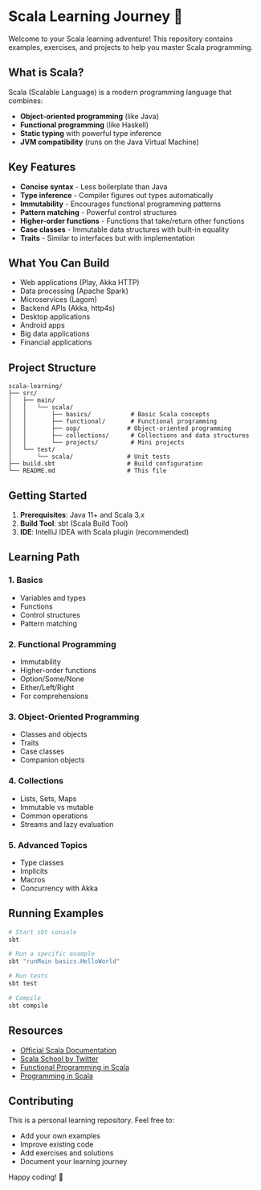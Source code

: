 # Scala Learning Journey 🚀

Welcome to your Scala learning adventure! This repository contains examples, exercises, and projects to help you master Scala programming.

## What is Scala?

Scala (Scalable Language) is a modern programming language that combines:
- **Object-oriented programming** (like Java)
- **Functional programming** (like Haskell)
- **Static typing** with powerful type inference
- **JVM compatibility** (runs on the Java Virtual Machine)

## Key Features

- **Concise syntax** - Less boilerplate than Java
- **Type inference** - Compiler figures out types automatically
- **Immutability** - Encourages functional programming patterns
- **Pattern matching** - Powerful control structures
- **Higher-order functions** - Functions that take/return other functions
- **Case classes** - Immutable data structures with built-in equality
- **Traits** - Similar to interfaces but with implementation

## What You Can Build

- Web applications (Play, Akka HTTP)
- Data processing (Apache Spark)
- Microservices (Lagom)
- Backend APIs (Akka, http4s)
- Desktop applications
- Android apps
- Big data applications
- Financial applications

## Project Structure

```
scala-learning/
├── src/
│   ├── main/
│   │   └── scala/
│   │       ├── basics/           # Basic Scala concepts
│   │       ├── functional/       # Functional programming
│   │       ├── oop/             # Object-oriented programming
│   │       ├── collections/      # Collections and data structures
│   │       └── projects/         # Mini projects
│   └── test/
│       └── scala/               # Unit tests
├── build.sbt                    # Build configuration
└── README.md                    # This file
```

## Getting Started

1. **Prerequisites**: Java 11+ and Scala 3.x
2. **Build Tool**: sbt (Scala Build Tool)
3. **IDE**: IntelliJ IDEA with Scala plugin (recommended)

## Learning Path

### 1. Basics
- Variables and types
- Functions
- Control structures
- Pattern matching

### 2. Functional Programming
- Immutability
- Higher-order functions
- Option/Some/None
- Either/Left/Right
- For comprehensions

### 3. Object-Oriented Programming
- Classes and objects
- Traits
- Case classes
- Companion objects

### 4. Collections
- Lists, Sets, Maps
- Immutable vs mutable
- Common operations
- Streams and lazy evaluation

### 5. Advanced Topics
- Type classes
- Implicits
- Macros
- Concurrency with Akka

## Running Examples

```bash
# Start sbt console
sbt

# Run a specific example
sbt "runMain basics.HelloWorld"

# Run tests
sbt test

# Compile
sbt compile
```

## Resources

- [Official Scala Documentation](https://docs.scala-lang.org/)
- [Scala School by Twitter](https://twitter.github.io/scala_school/)
- [Functional Programming in Scala](https://www.manning.com/books/functional-programming-in-scala)
- [Programming in Scala](https://www.artima.com/shop/programming_in_scala_3ed)

## Contributing

This is a personal learning repository. Feel free to:
- Add your own examples
- Improve existing code
- Add exercises and solutions
- Document your learning journey

Happy coding! 🎉 